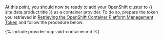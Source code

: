 At this point, you should now be ready to add your OpenShift cluster to
{{ site.data.product.title }} as a container provider. To do so, prepare the token you retrieved in [Retrieving the OpenShift Container Platform Management Token](#retrieving-the-openshift-container-platform-management-token) and follow the procedure below:

{% include provider-ocp-add-container.md %}
